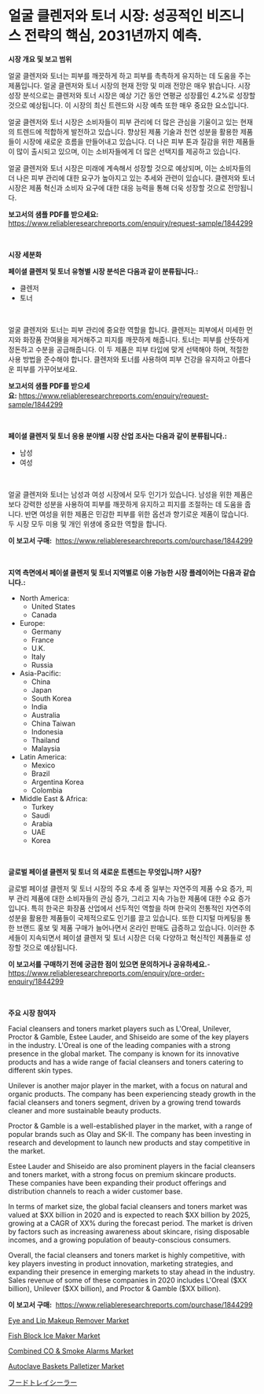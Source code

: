 <p><h1>얼굴 클렌저와 토너 시장: 성공적인 비즈니스 전략의 핵심, 2031년까지 예측.</h1></p><p><strong>시장 개요 및 보고 범위</strong></p>
<p><p>얼굴 클렌저와 토너는 피부를 깨끗하게 하고 피부를 촉촉하게 유지하는 데 도움을 주는 제품입니다. 얼굴 클렌저와 토너 시장의 현재 전망 및 미래 전망은 매우 밝습니다. 시장 성장 분석으로는 클렌저와 토너 시장은 예상 기간 동안 연평균 성장률인 4.2%로 성장할 것으로 예상됩니다. 이 시장의 최신 트렌드와 시장 예측 또한 매우 중요한 요소입니다.</p><p>얼굴 클렌저와 토너 시장은 소비자들이 피부 관리에 더 많은 관심을 기울이고 있는 현재의 트렌드에 적합하게 발전하고 있습니다. 향상된 제품 기술과 천연 성분을 활용한 제품들이 시장에 새로운 흐름을 만들어내고 있습니다. 더 나은 피부 톤과 질감을 위한 제품들이 많이 출시되고 있으며, 이는 소비자들에게 더 많은 선택지를 제공하고 있습니다.</p><p>얼굴 클렌저와 토너 시장은 미래에 계속해서 성장할 것으로 예상되며, 이는 소비자들의 더 나은 피부 관리에 대한 요구가 높아지고 있는 추세와 관련이 있습니다. 클렌저와 토너 시장은 제품 혁신과 소비자 요구에 대한 대응 능력을 통해 더욱 성장할 것으로 전망됩니다.</p></p>
<p><strong>보고서의 샘플 PDF를 받으세요:</strong> <a href="https://www.reliableresearchreports.com/enquiry/request-sample/1844299">https://www.reliableresearchreports.com/enquiry/request-sample/1844299</a></p>
<p>&nbsp;</p>
<p><strong>시장 세분화</strong></p>
<p><strong>페이셜 클렌저 및 토너 유형별 시장 분석은 다음과 같이 분류됩니다.:</strong></p>
<p><ul><li>클렌저</li><li>토너</li></ul></p>
<p>&nbsp;</p>
<p><p>얼굴 클렌저와 토너는 피부 관리에 중요한 역할을 합니다. 클렌저는 피부에서 미세한 먼지와 화장품 잔여물을 제거해주고 피지를 깨끗하게 해줍니다. 토너는 피부를 산뜻하게 정돈하고 수분을 공급해줍니다. 이 두 제품은 피부 타입에 맞게 선택해야 하며, 적절한 사용 방법을 준수해야 합니다. 클렌저와 토너를 사용하여 피부 건강을 유지하고 아름다운 피부를 가꾸어보세요.</p></p>
<p><strong>보고서의 샘플 PDF를 받으세요:</strong>&nbsp;<a href="https://www.reliableresearchreports.com/enquiry/request-sample/1844299">https://www.reliableresearchreports.com/enquiry/request-sample/1844299</a></p>
<p>&nbsp;</p>
<p><strong> 페이셜 클렌저 및 토너 응용 분야별 시장 산업 조사는 다음과 같이 분류됩니다.:</strong></p>
<p><ul><li>남성</li><li>여성</li></ul></p>
<p>&nbsp;</p>
<p><p>얼굴 클렌저와 토너는 남성과 여성 시장에서 모두 인기가 있습니다. 남성을 위한 제품은 보다 강력한 성분을 사용하여 피부를 깨끗하게 유지하고 피지를 조절하는 데 도움을 줍니다. 반면 여성을 위한 제품은 민감한 피부를 위한 옵션과 향기로운 제품이 많습니다. 두 시장 모두 미용 및 개인 위생에 중요한 역할을 합니다.</p></p>
<p><strong>이 보고서 구매:</strong>&nbsp; <a href="https://www.reliableresearchreports.com/purchase/1844299">https://www.reliableresearchreports.com/purchase/1844299</a></p>
<p>&nbsp;</p>
<p><strong>지역 측면에서 페이셜 클렌저 및 토너 지역별로 이용 가능한 시장 플레이어는 다음과 같습니다.:</strong></p>
<p><ul>
    <li>
        North America:
        <ul>
            <li>United States</li>
            <li>Canada</li>
        </ul>
    </li>
    <li>
        Europe:
        <ul>
            <li>Germany</li>
            <li>France</li>
            <li>U.K.</li>
            <li>Italy</li>
            <li>Russia</li>
        </ul>
    </li>
    <li>
        Asia-Pacific:
        <ul>
            <li>China</li>
            <li>Japan</li>
            <li>South Korea</li>
            <li>India</li>
            <li>Australia</li>
            <li>China Taiwan</li>
            <li>Indonesia</li>
            <li>Thailand</li>
            <li>Malaysia</li>
        </ul>
    </li>
    <li>
        Latin America:
        <ul>
            <li>Mexico</li>
            <li>Brazil</li>
            <li>Argentina Korea</li>
            <li>Colombia</li>
        </ul>
    </li>
    <li>
        Middle East & Africa:
        <ul>
            <li>Turkey</li>
            <li>Saudi</li>
            <li>Arabia</li>
            <li>UAE</li>
            <li>Korea</li>
        </ul>
    </li>
    </ul></p>
<p>&nbsp;</p>
<p><strong>글로벌 페이셜 클렌저 및 토너 의 새로운 트렌드는 무엇입니까? 시장?</strong></p>
<p><p>글로벌 페이셜 클렌저 및 토너 시장의 주요 추세 중 일부는 자연주의 제품 수요 증가, 피부 관리 제품에 대한 소비자들의 관심 증가, 그리고 지속 가능한 제품에 대한 수요 증가입니다. 특히 한국은 화장품 산업에서 선두적인 역할을 하며 한국의 전통적인 자연주의 성분을 활용한 제품들이 국제적으로도 인기를 끌고 있습니다. 또한 디지털 마케팅을 통한 브랜드 홍보 및 제품 구매가 늘어나면서 온라인 판매도 급증하고 있습니다. 이러한 추세들이 지속되면서 페이셜 클렌저 및 토너 시장은 더욱 다양하고 혁신적인 제품들로 성장할 것으로 예상됩니다.</p></p>
<p><strong>이 보고서를 구매하기 전에 궁금한 점이 있으면 문의하거나 공유하세요.</strong>- <a href="https://www.reliableresearchreports.com/enquiry/pre-order-enquiry/1844299">https://www.reliableresearchreports.com/enquiry/pre-order-enquiry/1844299</a></p>
<p>&nbsp;</p>
<p><strong>주요 시장 참여자</strong></p>
<p><p>Facial cleansers and toners market players such as L'Oreal, Unilever, Proctor & Gamble, Estee Lauder, and Shiseido are some of the key players in the industry. L'Oreal is one of the leading companies with a strong presence in the global market. The company is known for its innovative products and has a wide range of facial cleansers and toners catering to different skin types.</p><p>Unilever is another major player in the market, with a focus on natural and organic products. The company has been experiencing steady growth in the facial cleansers and toners segment, driven by a growing trend towards cleaner and more sustainable beauty products.</p><p>Proctor & Gamble is a well-established player in the market, with a range of popular brands such as Olay and SK-II. The company has been investing in research and development to launch new products and stay competitive in the market.</p><p>Estee Lauder and Shiseido are also prominent players in the facial cleansers and toners market, with a strong focus on premium skincare products. These companies have been expanding their product offerings and distribution channels to reach a wider customer base.</p><p>In terms of market size, the global facial cleansers and toners market was valued at $XX billion in 2020 and is expected to reach $XX billion by 2025, growing at a CAGR of XX% during the forecast period. The market is driven by factors such as increasing awareness about skincare, rising disposable incomes, and a growing population of beauty-conscious consumers.</p><p>Overall, the facial cleansers and toners market is highly competitive, with key players investing in product innovation, marketing strategies, and expanding their presence in emerging markets to stay ahead in the industry. Sales revenue of some of these companies in 2020 includes L'Oreal ($XX billion), Unilever ($XX billion), and Proctor & Gamble ($XX billion).</p></p>
<p><strong>이 보고서 구매:</strong>&nbsp;&nbsp;<a href="https://www.reliableresearchreports.com/purchase/1844299">https://www.reliableresearchreports.com/purchase/1844299</a></p>
<p><p><a href="https://view.publitas.com/reportprime-1/eye-and-lip-makeup-remover-market-offer-valuable-insights-into-market-size-market-share-market-trends-and-projections-spanning-from-2024-to-2031/">Eye and Lip Makeup Remover Market</a></p><p><a href="https://github.com/CliffMedina6/Market-Research-Report-List-3/blob/main/fish-block-ice-maker-market.md">Fish Block Ice Maker Market</a></p><p><a href="https://noble-drawer-34c.notion.site/Combined-CO-Smoke-Alarms-Market-Research-Report-The-Key-To-Successful-Business-Strategy-Forecaste-87cd87a791834e47a6cd9c3dbd5508fb">Combined CO & Smoke Alarms Market</a></p><p><a href="https://github.com/provorikovar/Market-Research-Report-List-3/blob/main/autoclave-baskets-palletizer-market.md">Autoclave Baskets Palletizer Market</a></p><p><a href="https://github.com/mreklxf44233/Market-Research-Report-List-1/blob/main/9617871185555.md">フードトレイシーラー</a></p></p>

